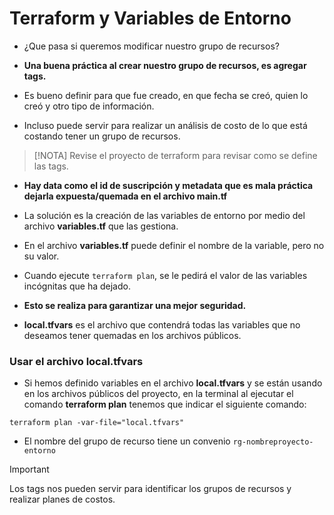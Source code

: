 
# Terraform y Variables de Entorno

- ¿Que pasa si queremos modificar nuestro grupo de recursos?
- **Una buena práctica al crear nuestro grupo de recursos, es agregar tags.**

- Es bueno definir para que fue creado, en que fecha se creó, quien lo creó y otro tipo de información.
- Incluso puede servir para realizar un análisis de costo de lo que está costando tener un grupo de recursos.

> [!NOTA]
> Revise el proyecto de terraform para revisar como se define las tags.

- **Hay data como el id de suscripción y metadata que es mala práctica dejarla expuesta/quemada en el archivo main.tf**
- La solución es la creación de las variables de entorno por medio del archivo **variables.tf** que las gestiona.

- En el archivo **variables.tf** puede definir el nombre de la variable, pero no su valor.
- Cuando ejecute `terraform plan`, se le pedirá el valor de las variables incógnitas que ha dejado.
- **Esto se realiza para garantizar una mejor seguridad.**

- **local.tfvars** es el archivo que contendrá todas las variables que no deseamos tener quemadas en los archivos públicos.

### Usar el archivo local.tfvars

- Si hemos definido variables en el archivo **local.tfvars** y se están usando en los archivos públicos del proyecto, en la terminal al ejecutar el comando **terraform plan** tenemos que indicar el siguiente comando:

```
terraform plan -var-file="local.tfvars"
```

- El nombre del grupo de recurso tiene un convenio `rg-nombreproyecto-entorno`

> [!IMPORTANT]
> Los tags nos pueden servir para identificar los grupos de recursos y realizar planes de costos.




















